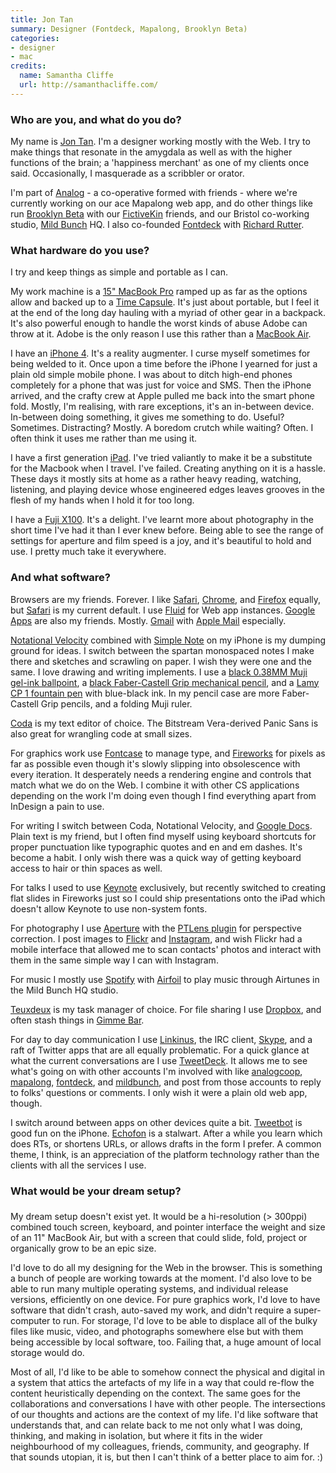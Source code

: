 ```yaml
---
title: Jon Tan
summary: Designer (Fontdeck, Mapalong, Brooklyn Beta)
categories:
- designer
- mac
credits:
  name: Samantha Cliffe
  url: http://samanthacliffe.com/
---
```


### Who are you, and what do you do?

My name is [Jon Tan](http://jontangerine.com/ "Jon's website."). I'm a designer working mostly with the Web. I try to make things that resonate in the amygdala as well as with the higher functions of the brain; a 'happiness merchant' as one of my clients once said. Occasionally, I masquerade as a scribbler or orator.

I'm part of [Analog](http://analog.coop/ "The Analog web co-op.") - a co-operative formed with friends - where we're currently working on our ace Mapalong web app, and do other things like run [Brooklyn Beta](http://brooklynbeta.org/ "A web conference in Brooklyn.") with our [FictiveKin](http://fictivekin.com/ "Fictive Kin's website.") friends, and our Bristol co-working studio, [Mild Bunch](http://mildbunch.org/ "A co-working studio in Bristol.") HQ. I also co-founded [Fontdeck][] with [Richard Rutter](http://clagnut.com/ "Richard's website.").

### What hardware do you use?

I try and keep things as simple and portable as I can.

My work machine is a [15" MacBook Pro][macbook-pro] ramped up as far as the options allow and backed up to a [Time Capsule][time-capsule]. It's just about portable, but I feel it at the end of the long day hauling with a myriad of other gear in a backpack. It's also powerful enough to handle the worst kinds of abuse Adobe can throw at it. Adobe is the only reason I use this rather than a [MacBook Air][macbook-air].

I have an [iPhone 4][iphone-4]. It's a reality augmenter. I curse myself sometimes for being welded to it. Once upon a time before the iPhone I yearned for just a plain old simple mobile phone. I was about to ditch high-end phones completely for a phone that was just for voice and SMS. Then the iPhone arrived, and the crafty crew at Apple pulled me back into the smart phone fold. Mostly, I'm realising, with rare exceptions, it's an in-between device. In-between doing something, it gives me something to do. Useful? Sometimes. Distracting? Mostly. A boredom crutch while waiting? Often. I often think it uses me rather than me using it.

I have a first generation [iPad][]. I've tried valiantly to make it be a substitute for the Macbook when I travel. I've failed. Creating anything on it is a hassle. These days it mostly sits at home as a rather heavy reading, watching, listening, and playing device whose engineered edges leaves grooves in the flesh of my hands when I hold it for too long.

I have a [Fuji X100][finepix-x100]. It's a delight. I've learnt more about photography in the short time I've had it than I ever knew before. Being able to see the range of settings for aperture and film speed is a joy, and it's beautiful to hold and use. I pretty much take it everywhere.

### And what software?

Browsers are my friends. Forever. I like [Safari][], [Chrome][], and [Firefox][] equally, but [Safari][] is my current default. I use [Fluid][] for Web app instances. [Google Apps][g-suite] are also my friends. Mostly. [Gmail][] with [Apple Mail][mail] especially.

[Notational Velocity][notational-velocity] combined with [Simple Note][simplenote-ios] on my iPhone is my dumping ground for ideas. I switch between the spartan monospaced notes I make there and sketches and scrawling on paper. I wish they were one and the same. I love drawing and writing implements. I use a [black 0.38MM Muji gel-ink ballpoint][gel-ink-0.38mm], a [black Faber-Castell Grip mechanical pencil][grip-0.7mm], and a [Lamy CP 1 fountain pen][cp-1] with blue-black ink. In my pencil case are more Faber-Castell Grip pencils, and a folding Muji ruler.

[Coda][] is my text editor of choice. The Bitstream Vera-derived Panic Sans is also great for wrangling code at small sizes.

For graphics work use [Fontcase][] to manage type, and [Fireworks][] for pixels as far as possible even though it's slowly slipping into obsolescence with every iteration. It desperately needs a rendering engine and controls that match what we do on the Web. I combine it with other CS applications depending on the work I'm doing even though I find everything apart from InDesign a pain to use.

For writing I switch between Coda, Notational Velocity, and [Google Docs][google-docs]. Plain text is my friend, but I often find myself using keyboard shortcuts for proper punctuation like typographic quotes and en and em dashes. It's become a habit. I only wish there was a quick way of getting keyboard access to hair or thin spaces as well.

For talks I used to use [Keynote][] exclusively, but recently switched to creating flat slides in Fireworks just so I could ship presentations onto the iPad which doesn't allow Keynote to use non-system fonts.

For photography I use [Aperture][] with the [PTLens plugin][ptlens] for perspective correction. I post images to [Flickr](http://www.flickr.com/photos/jontangerine/ "Jon's Flickr account.") and [Instagram](http://instagrid.me/jontan/ "Jon's Instagram account."), and wish Flickr had a mobile interface that allowed me to scan contacts' photos and interact with them in the same simple way I can with Instagram.

For music I mostly use [Spotify][] with [Airfoil][] to play music through Airtunes in the Mild Bunch HQ studio.

[Teuxdeux][] is my task manager of choice. For file sharing I use [Dropbox][], and often stash things in [Gimme Bar][gimme-bar].

For day to day communication I use [Linkinus][], the IRC client, [Skype][], and a raft of Twitter apps that are all equally problematic. For a quick glance at what the current conversations are I use [TweetDeck][]. It allows me to see what's going on with other accounts I'm involved with like [analogcoop](http://twitter.com/analogcoop "The @analogcoop Twitter account."), [mapalong](http://twitter.com/mapalong "The @mapalong Twitter account."), [fontdeck](http://twitter.com/fontdeck "The @fontdeck Twitter account."), and [mildbunch](http://twitter.com/mildbunch "The @mildbunch Twitter account."), and post from those accounts to reply to folks' questions or comments. I only wish it were a plain old web app, though.

I switch around between apps on other devices quite a bit. [Tweetbot][tweetbot-ios] is good fun on the iPhone. [Echofon][] is a stalwart. After a while you learn which does RTs, or shortens URLs, or allows drafts in the form I prefer. A common theme, I think, is an appreciation of the platform technology rather than the clients with all the services I use.

### What would be your dream setup?

###

My dream setup doesn't exist yet. It would be a hi-resolution (> 300ppi) combined touch screen, keyboard, and pointer interface the weight and size of an 11" MacBook Air, but with a screen that could slide, fold, project or organically grow to be an epic size.

I'd love to do all my designing for the Web in the browser. This is something a bunch of people are working towards at the moment. I'd also love to be able to run many multiple operating systems, and individual release versions, efficiently on one device. For pure graphics work, I'd love to have software that didn't crash, auto-saved my work, and didn't require a super-computer to run. For storage, I'd love to be able to displace all of the bulky files like music, video, and photographs somewhere else but with them being accessible by local software, too. Failing that, a huge amount of local storage would do.

Most of all, I'd like to be able to somehow connect the physical and digital in a system that attics the artefacts of my life in a way that could re-flow the content heuristically depending on the context. The same goes for the collaborations and conversations I have with other people. The intersections of our thoughts and actions are the context of my life. I'd like software that understands that, and can relate back to me not only what I was doing, thinking, and making in isolation, but where it fits in the wider neighbourhood of my colleagues, friends, community, and geography. If that sounds utopian, it is, but then I can't think of a better place to aim for. :)

[cp-1]: https://www.lamy.com/eng/b2c/cp_1/056 "A fountain pen."
[finepix-x100]: http://www.finepix-x100.com/ "A 12.3 megapixel digital camera."
[gel-ink-0.38mm]: http://www.muji.us/store/gel-ink-ballpoint-pen-0-38mm-black4548718727674.html "A ball-point pen."
[grip-0.7mm]: https://www.amazon.com/Faber-Castell-Grip-Black-0-7Mm-Pencil/dp/B000KJOJGC "A mechanical pencil."
[ipad]: https://www.apple.com/ipad/ "A tablet device."
[iphone-4]: https://en.wikipedia.org/wiki/IPhone_4 "A smartphone."
[macbook-air]: https://www.apple.com/macbook-air/ "A very thin laptop."
[macbook-pro]: https://www.apple.com/macbook-pro/ "A laptop."
[time-capsule]: https://www.apple.com/airport-time-capsule/ "A WiFi access point and backup system."
[airfoil]: https://www.rogueamoeba.com/airfoil/ "Send audio wherever you want it."
[aperture]: https://en.wikipedia.org/wiki/Aperture_(software) "Photo editing and management software for Mac OS X."
[chrome]: https://www.google.com/intl/en/chrome/browser/ "A WebKit-based browser, where each tab runs in its own thread."
[coda]: https://panic.com/coda/ "A single-window HTML/web tool for the Mac."
[dropbox]: https://www.dropbox.com/ "Online syncing and storage."
[echofon]: http://www.echofon.com/twitter/mac/ "A Twitter client for the Mac."
[firefox]: https://www.mozilla.org/en-US/firefox/new/ "A cross-platform open-source web browser."
[fireworks]: https://creative.adobe.com/products/fireworks "A graphics and work tool for the Mac."
[fluid]: https://fluidapp.com/ "A WebKit-based application for creating Site Specific Browsers."
[fontcase]: https://blog.sketchapp.com/post/65603011680/retiring-fontcase "A font management tool for the Mac."
[fontdeck]: http://fontdeck.com "A service for using fonts on the web."
[g-suite]: https://gsuite.google.com/ "A hosted solution for email, calendaring and more."
[gimme-bar]: https://gimmebar.com/ "A web service for storing collections of things from the web."
[gmail]: https://mail.google.com/mail/ "Web-based email."
[google-docs]: https://en.wikipedia.org/wiki/Google_Docs "A web-based office suite."
[keynote]: https://www.apple.com/keynote/ "Presentation software for the Mac."
[linkinus]: https://en.wikipedia.org/wiki/Linkinus "An IRC client for Mac OS X."
[mail]: https://en.wikipedia.org/wiki/Mail_(application) "The default Mac OS X mail client."
[notational-velocity]: http://notational.net/ "A clever note-taking app for the Mac."
[ptlens]: http://epaperpress.com/ptlens/ "Software/plugins for repairing lens distortion and perspectives in photos."
[safari]: https://www.apple.com/safari/ "A fast web browser."
[simplenote-ios]: https://itunes.apple.com/us/app/simplenote/id289429962 "A note app with cloud syncing."
[skype]: https://www.skype.com/en/ "Voice and video chat software."
[spotify]: https://www.spotify.com/us/ "A music streaming service."
[teuxdeux]: https://teuxdeux.com/ "A simple, classy to-do web application."
[tweetbot-ios]: https://tapbots.com/tweetbot/ "A Twitter client for iOS."
[tweetdeck]: https://about.twitter.com/products/tweetdeck "A multi-column Twitter client."
